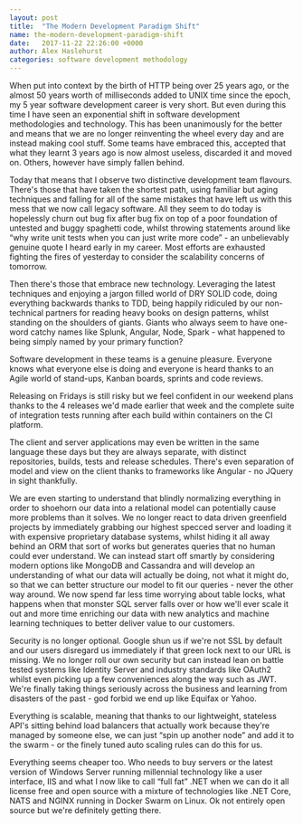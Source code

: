 ```yaml
---
layout: post
title:  "The Modern Development Paradigm Shift"
name: the-modern-development-paradigm-shift
date:   2017-11-22 22:26:00 +0000
author: Alex Haslehurst
categories: software development methodology
---
```


When put into context by the birth of HTTP being over 25 years ago, or the almost 50 years worth of milliseconds added to UNIX time since the epoch, my 5 year software development career is very short. But even during this time I have seen an exponential shift in software development methodologies and technology. This has been unanimously for the better and means that we are no longer reinventing the wheel every day and are instead making cool stuff. Some teams have embraced this, accepted that what they learnt 3 years ago is now almost useless, discarded it and moved on. Others, however have simply fallen behind.

<!--more-->

Today that means that I observe two distinctive development team flavours. There's those that have taken the shortest path, using familiar but aging techniques and falling for all of the same mistakes that have left us with this mess that we now call legacy software. All they seem to do today is hopelessly churn out bug fix after bug fix on top of a poor foundation of untested and buggy spaghetti code, whilst throwing statements around like “why write unit tests when you can just write more code” - an unbelievably genuine quote I heard early in my career. Most efforts are exhausted fighting the fires of yesterday to consider the scalability concerns of tomorrow.

Then there's those that embrace new technology. Leveraging the latest techniques and enjoying a jargon filled world of DRY SOLID code, doing everything backwards thanks to TDD, being happily ridiculed by our non-technical partners for reading heavy books on design patterns, whilst standing on the shoulders of giants. Giants who always seem to have one-word catchy names like Splunk, Angular, Node, Spark - what happened to being simply named by your primary function?

Software development in these teams is a genuine pleasure. Everyone knows what everyone else is doing and everyone is heard thanks to an Agile world of stand-ups, Kanban boards, sprints and code reviews.

Releasing on Fridays is still risky but we feel confident in our weekend plans thanks to the 4 releases we'd made earlier that week and the complete suite of integration tests running after each build within containers on the CI platform.

The client and server applications may even be written in the same language these days but they are always separate, with distinct repositories, builds, tests and release schedules. There's even separation of model and view on the client thanks to frameworks like Angular - no JQuery in sight thankfully.

We are even starting to understand that blindly normalizing everything in order to shoehorn our data into a relational model can potentially cause more problems than it solves. We no longer react to data driven greenfield projects by immediately grabbing our highest specced server and loading it with expensive proprietary database systems, whilst hiding it all away behind an ORM that sort of works but generates queries that no human could ever understand. We can instead start off smartly by considering modern options like MongoDB and Cassandra and will develop an understanding of what our data will actually be doing, not what it might do, so that we can better structure our model to fit our queries - never the other way around. We now spend far less time worrying about table locks, what happens when that monster SQL server falls over or how we'll ever scale it out and more time enriching our data with new analytics and machine learning techniques to better deliver value to our customers.

Security is no longer optional. Google shun us if we're not SSL by default and our users disregard us immediately if that green lock next to our URL is missing. We no longer roll our own security but can instead lean on battle tested systems like Identity Server and industry standards like OAuth2 whilst even picking up a few conveniences along the way such as JWT. We're finally taking things seriously across the business and learning from disasters of the past - god forbid we end up like Equifax or Yahoo.

Everything is scalable, meaning that thanks to our lightweight, stateless API's sitting behind load balancers that actually work because they're managed by someone else, we can just “spin up another node” and add it to the swarm - or the finely tuned auto scaling rules can do this for us.

Everything seems cheaper too. Who needs to buy servers or the latest version of Windows Server running millennial technology like a user interface, IIS and what I now like to call “full fat” .NET when we can do it all license free and open source with a mixture of technologies like .NET Core, NATS and NGINX running in Docker Swarm on Linux. Ok not entirely open source but we're definitely getting there.